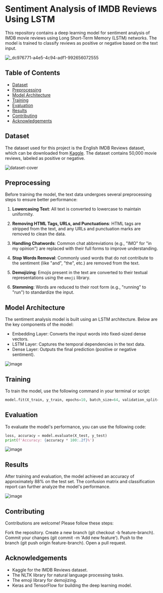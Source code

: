 # Sentiment Analysis of IMDB Reviews Using LSTM  

This repository contains a deep learning model for sentiment analysis of IMDB movie reviews using Long Short-Term Memory (LSTM) networks. The model is trained to classify reviews as positive or negative based on the text input.  

![_dc976771-a4e5-4c94-adf1-992656072555](https://github.com/user-attachments/assets/9d45840b-4ab0-4d67-a8a9-8dca0a7ae133)


## Table of Contents  

- [Dataset](#dataset)  
- [Preprocessing](#preprocessing)  
- [Model Architecture](#model-architecture)  
- [Training](#training)  
- [Evaluation](#evaluation)  
- [Results](#results)  
- [Contributing](#contributing)  
- [Acknowledgements](#acknowledgements)  

## Dataset  

The dataset used for this project is the English IMDB Reviews dataset, which can be downloaded from [Kaggle](https://www.kaggle.com/datasets/lakshmi25npathi/imdb-dataset-of-50k-movie-reviews). The dataset contains 50,000 movie reviews, labeled as positive or negative.

![dataset-cover](https://github.com/user-attachments/assets/cd16bf8b-2198-443f-80f7-ad920450399e)

## Preprocessing  

Before training the model, the text data undergoes several preprocessing steps to ensure better performance:  

1. **Lowercasing Text**: All text is converted to lowercase to maintain uniformity.  
   
2. **Removing HTML Tags, URLs, and Punctuations**: HTML tags are stripped from the text, and any URLs and punctuation marks are removed to clean the data.  

3. **Handling Chatwords**: Common chat abbreviations (e.g., "IMO" for "in my opinion") are replaced with their full forms to improve understanding.  

4. **Stop Words Removal**: Commonly used words that do not contribute to the sentiment (like "and", "the", etc.) are removed from the text.  

5. **Demojizing**: Emojis present in the text are converted to their textual representations using the `emoji` library.   

6. **Stemming**: Words are reduced to their root form (e.g., "running" to "run") to standardize the input.

## Model Architecture

The sentiment analysis model is built using an LSTM architecture. Below are the key components of the model:

- Embedding Layer: Converts the input words into fixed-sized dense vectors.
- LSTM Layer: Captures the temporal dependencies in the text data.
- Dense Layer: Outputs the final prediction (positive or negative sentiment).

![image](https://github.com/user-attachments/assets/bc4a50f0-4911-4052-b16f-141af7830af3)


## Training

To train the model, use the following command in your terminal or script:

```python 
model.fit(X_train, y_train, epochs=10, batch_size=64, validation_split=0.2)
```

## Evaluation

To evaluate the model's performance, you can use the following code:

```python 
loss, accuracy = model.evaluate(X_test, y_test)  
print(f'Accuracy: {accuracy * 100:.2f}%')
```

![image](https://github.com/user-attachments/assets/02890401-bc28-47c3-aa6a-0f30a5ce21f7)

## Results

After training and evaluation, the model achieved an accuracy of approximately 88% on the test set. The confusion matrix and classification report can further analyze the model's performance.

![image](https://github.com/user-attachments/assets/304c0ba5-e205-4884-a8f4-0dbce33701b4)

## Contributing

Contributions are welcome! Please follow these steps:

Fork the repository.
Create a new branch (git checkout -b feature-branch).
Commit your changes (git commit -m 'Add new feature').
Push to the branch (git push origin feature-branch).
Open a pull request.

## Acknowledgements

- Kaggle for the IMDB Reviews dataset.
- The NLTK library for natural language processing tasks.
- The emoji library for demojizing.
- Keras and TensorFlow for building the deep learning model.
